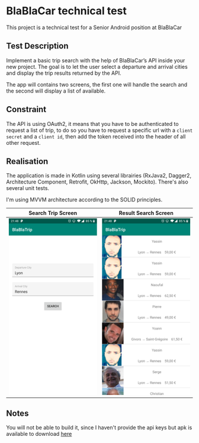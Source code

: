 # BlaBlaCar technical test

This project is a technical test for a Senior Android position at BlaBlaCar

## Test Description

Implement a basic trip search with the help of BlaBlaCar’s API inside your new project. The goal
is to let the user select a departure and arrival cities and display the trip results returned by the
API.

The app will contains two screens, the first one will handle the search and the second will display a list of available.

## Constraint

The API is using OAuth2, it means that you have to be authenticated to request a list of trip, to do so you have to request a 
specific url with a `client secret` and a `client id`, then add the token received into the header of all other request.

## Realisation
The application is made in Kotlin using several librairies (RxJava2, Dagger2, Architecture Component, Retrofit, OkHttp, Jackson,
Mockito). There's also several unit tests.

I'm using MVVM architecture according to the SOLID principles.

Search Trip Screen         |  Result Search Screen
:-------------------------:|:-------------------------:
<img src="screenshots/home.png" width="400">|<img src="screenshots/list.png" width="400">

## Notes

You will not be able to build it, since I haven't provide the api keys but apk is available to download [here](https://github.com/MehdiChouag/blablacar_technical_test/raw/master/apk/app-debug.apk)
